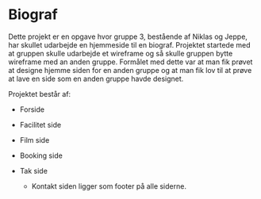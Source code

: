 # Biograf

Dette projekt er en opgave hvor gruppe 3, bestående af Niklas og Jeppe, har skullet udarbejde en hjemmeside til en biograf.
Projektet startede med at gruppen skulle udarbejde et wireframe og så skulle gruppen bytte wireframe med an anden gruppe. 
Formålet med dette var at man fik prøvet at designe hjemme siden for en anden gruppe og at man fik lov til at prøve at lave en side som en anden gruppe havde designet.

Projektet består af:
  - Forside
  - Facilitet side
  - Film side
  - Booking side
  - Tak side
  
    - Kontakt siden ligger som footer på alle siderne. 
